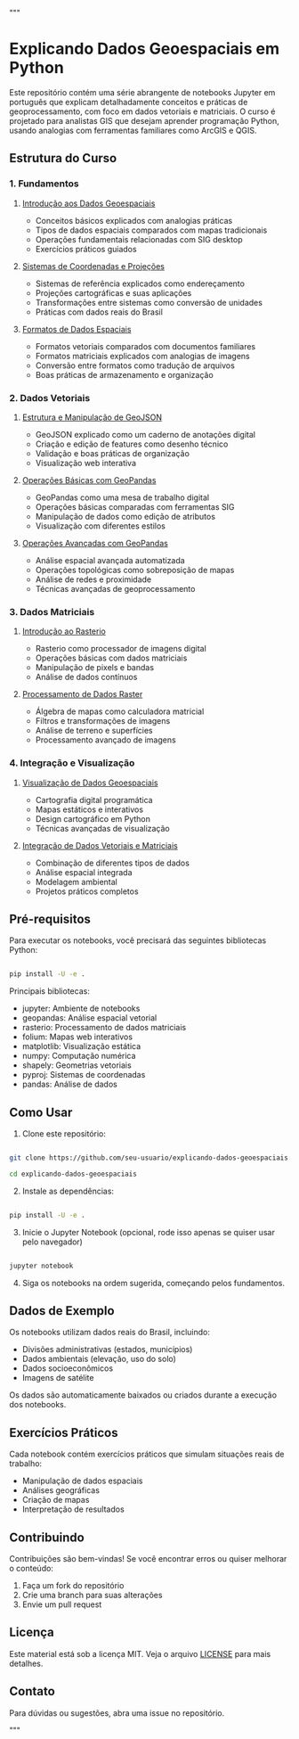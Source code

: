 
"""

# Explicando Dados Geoespaciais em Python

Este repositório contém uma série abrangente de notebooks Jupyter em português que explicam detalhadamente conceitos e práticas de geoprocessamento, com foco em dados vetoriais e matriciais. O curso é projetado para analistas GIS que desejam aprender programação Python, usando analogias com ferramentas familiares como ArcGIS e QGIS.

## Estrutura do Curso

### 1. Fundamentos

1. [Introdução aos Dados Geoespaciais](notebooks/1_fundamentos/01_introducao_dados_geoespaciais.ipynb)

   - Conceitos básicos explicados com analogias práticas
   - Tipos de dados espaciais comparados com mapas tradicionais
   - Operações fundamentais relacionadas com SIG desktop
   - Exercícios práticos guiados
2. [Sistemas de Coordenadas e Projeções](notebooks/1_fundamentos/02_sistemas_coordenadas_projecoes.ipynb)

   - Sistemas de referência explicados como endereçamento
   - Projeções cartográficas e suas aplicações
   - Transformações entre sistemas como conversão de unidades
   - Práticas com dados reais do Brasil
3. [Formatos de Dados Espaciais](notebooks/1_fundamentos/03_formatos_dados_espaciais.ipynb)

   - Formatos vetoriais comparados com documentos familiares
   - Formatos matriciais explicados com analogias de imagens
   - Conversão entre formatos como tradução de arquivos
   - Boas práticas de armazenamento e organização

### 2. Dados Vetoriais

1. [Estrutura e Manipulação de GeoJSON](notebooks/2_dados_vetoriais/01_geojson_estrutura_manipulacao.ipynb)

   - GeoJSON explicado como um caderno de anotações digital
   - Criação e edição de features como desenho técnico
   - Validação e boas práticas de organização
   - Visualização web interativa
2. [Operações Básicas com GeoPandas](notebooks/2_dados_vetoriais/02_operacoes_basicas_geopandas.ipynb)

   - GeoPandas como uma mesa de trabalho digital
   - Operações básicas comparadas com ferramentas SIG
   - Manipulação de dados como edição de atributos
   - Visualização com diferentes estilos
3. [Operações Avançadas com GeoPandas](notebooks/2_dados_vetoriais/03_operacoes_avancadas_geopandas.ipynb)

   - Análise espacial avançada automatizada
   - Operações topológicas como sobreposição de mapas
   - Análise de redes e proximidade
   - Técnicas avançadas de geoprocessamento

### 3. Dados Matriciais

1. [Introdução ao Rasterio](notebooks/3_dados_matriciais/01_introducao_rasterio.ipynb)

   - Rasterio como processador de imagens digital
   - Operações básicas com dados matriciais
   - Manipulação de pixels e bandas
   - Análise de dados contínuos
2. [Processamento de Dados Raster](notebooks/3_dados_matriciais/02_processamento_dados_raster.ipynb)

   - Álgebra de mapas como calculadora matricial
   - Filtros e transformações de imagens
   - Análise de terreno e superfícies
   - Processamento avançado de imagens

### 4. Integração e Visualização

1. [Visualização de Dados Geoespaciais](notebooks/4_integracao_visualizacao/01_visualizacao_dados_geoespaciais.ipynb)

   - Cartografia digital programática
   - Mapas estáticos e interativos
   - Design cartográfico em Python
   - Técnicas avançadas de visualização
2. [Integração de Dados Vetoriais e Matriciais](notebooks/4_integracao_visualizacao/02_integracao_dados_vetoriais_matriciais.ipynb)

   - Combinação de diferentes tipos de dados
   - Análise espacial integrada
   - Modelagem ambiental
   - Projetos práticos completos

## Pré-requisitos

Para executar os notebooks, você precisará das seguintes bibliotecas Python:

```bash

pip install -U -e .


```

Principais bibliotecas:

- jupyter: Ambiente de notebooks
- geopandas: Análise espacial vetorial
- rasterio: Processamento de dados matriciais
- folium: Mapas web interativos
- matplotlib: Visualização estática
- numpy: Computação numérica
- shapely: Geometrias vetoriais
- pyproj: Sistemas de coordenadas
- pandas: Análise de dados

## Como Usar

1. Clone este repositório:

```bash

git clone https://github.com/seu-usuario/explicando-dados-geoespaciais.git

cd explicando-dados-geoespaciais

```

2. Instale as dependências:

```bash

pip install -U -e .

```

3. Inicie o Jupyter Notebook (opcional, rode isso apenas se quiser usar pelo navegador)

```bash

jupyter notebook

```

4. Siga os notebooks na ordem sugerida, começando pelos fundamentos.

## Dados de Exemplo

Os notebooks utilizam dados reais do Brasil, incluindo:

- Divisões administrativas (estados, municípios)
- Dados ambientais (elevação, uso do solo)
- Dados socioeconômicos
- Imagens de satélite

Os dados são automaticamente baixados ou criados durante a execução dos notebooks.

## Exercícios Práticos

Cada notebook contém exercícios práticos que simulam situações reais de trabalho:

- Manipulação de dados espaciais
- Análises geográficas
- Criação de mapas
- Interpretação de resultados

## Contribuindo

Contribuições são bem-vindas! Se você encontrar erros ou quiser melhorar o conteúdo:

1. Faça um fork do repositório
2. Crie uma branch para suas alterações
3. Envie um pull request

## Licença

Este material está sob a licença MIT. Veja o arquivo [LICENSE](LICENSE) para mais detalhes.

## Contato

Para dúvidas ou sugestões, abra uma issue no repositório.

"""
